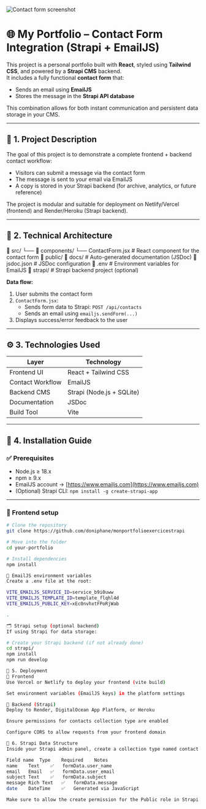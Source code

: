 
![Contact form screenshot](https://github.com/doniphane/monportfolioexercicestrapi/public/1.png)

# 🌐 My Portfolio – Contact Form Integration (Strapi + EmailJS)

This project is a personal portfolio built with **React**, styled using **Tailwind CSS**, and powered by a **Strapi CMS** backend.  
It includes a fully functional **contact form** that:

- Sends an email using **EmailJS**
- Stores the message in the **Strapi API database**

This combination allows for both instant communication and persistent data storage in your CMS.

---

## 📁 1. Project Description

The goal of this project is to demonstrate a complete frontend + backend contact workflow:

- Visitors can submit a message via the contact form
- The message is sent to your email via EmailJS
- A copy is stored in your Strapi backend (for archive, analytics, or future reference)

The project is modular and suitable for deployment on Netlify/Vercel (frontend) and Render/Heroku (Strapi backend).

---

## 🧱 2. Technical Architecture

📁 src/
└── 📁 components/
└── ContactForm.jsx # React component for the contact form
📁 public/
📁 docs/ # Auto-generated documentation (JSDoc)
📄 jsdoc.json # JSDoc configuration
📄 .env # Environment variables for EmailJS
📁 strapi/ # Strapi backend project (optional)


**Data flow:**

1. User submits the contact form
2. `ContactForm.jsx`:
   - Sends form data to Strapi: `POST /api/contacts`
   - Sends an email using `emailjs.sendForm(...)`
3. Displays success/error feedback to the user

---

## ⚙️ 3. Technologies Used

| Layer             | Technology                 |
|-------------------|----------------------------|
| Frontend UI       | React + Tailwind CSS       |
| Contact Workflow  | EmailJS                    |
| Backend CMS       | Strapi (Node.js + SQLite)  |
| Documentation     | JSDoc                      |
| Build Tool        | Vite                       |

---

## 🚀 4. Installation Guide

### ✅ Prerequisites

- Node.js ≥ 18.x
- npm ≥ 9.x
- EmailJS account → [https://www.emailjs.com](https://www.emailjs.com)
- (Optional) Strapi CLI: `npm install -g create-strapi-app`

---

### 🧪 Frontend setup

```bash
# Clone the repository
git clone https://github.com/doniphane/monportfolioexercicestrapi

# Move into the folder
cd your-portfolio

# Install dependencies
npm install

🔐 EmailJS environment variables
Create a .env file at the root:

VITE_EMAILJS_SERVICE_ID=service_b9i0uww
VITE_EMAILJS_TEMPLATE_ID=template_flqhl4d
VITE_EMAILJS_PUBLIC_KEY=xEc0nvhxtFPoRjWab

.

🗂️ Strapi setup (optional backend)
If using Strapi for data storage:

# Create your Strapi backend (if not already done)
cd strapi/
npm install
npm run develop

🚀 5. Deployment
🔹 Frontend
Use Vercel or Netlify to deploy your frontend (vite build)

Set environment variables (EmailJS keys) in the platform settings

🔸 Backend (Strapi)
Deploy to Render, DigitalOcean App Platform, or Heroku

Ensure permissions for contacts collection type are enabled

Configure CORS to allow requests from your frontend domain

🧩 6. Strapi Data Structure
Inside your Strapi admin panel, create a collection type named contact with the following fields:

Field name	Type	Required	Notes
name	Text	✅	formData.user_name
email	Email	✅	formData.user_email
subject	Text	✅	formData.subject
message	Rich Text	✅	formData.message
date	DateTime	✅	Generated via JavaScript

Make sure to allow the create permission for the Public role in Strapi → Settings → Users & Permissions → Roles.